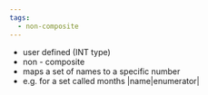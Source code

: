 ```yaml
---
tags:
  - non-composite
---
```

- user defined (INT type)
- non - composite
- maps a set of names to a specific number
- e.g. for a set called months
|name|enumerator|